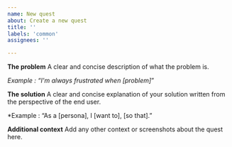 ```yaml
---
name: New quest
about: Create a new quest
title: ''
labels: 'common'
assignees: ''

---
```


**The problem**
A clear and concise description of what the problem is.

*Example : “I'm always frustrated when [problem]*”

**The solution**
A clear and concise explanation of your solution written from the perspective of the end user.

*Example : “As a [persona], I [want to], [so that].”

**Additional context**
Add any other context or screenshots about the quest here.
